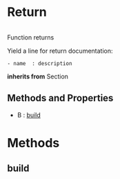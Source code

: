 # Return



``` python

```

Function returns

Yield a line for return documentation:
```
- name  : description
```




**inherits from** Section 

## Methods and Properties
- B : [build](#build) 

# Methods

## build

``` python

```






